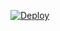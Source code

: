 

[![Deploy](https://www.herokucdn.com/deploy/button.svg)](https://heroku.com/deploy?template=https://github.com/MXSHOOT/ujicoba-terakhir-line.git)
